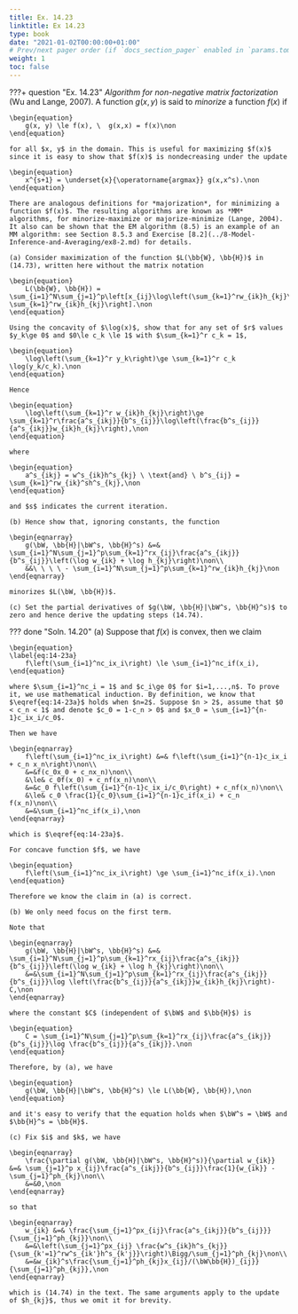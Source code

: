 ```yaml
---
title: Ex. 14.23
linktitle: Ex 14.23
type: book
date: "2021-01-02T00:00:00+01:00"
# Prev/next pager order (if `docs_section_pager` enabled in `params.toml`)
weight: 1
toc: false
---
```


???+ question "Ex. 14.23"
	*Algorithm for non-negative matrix factorization* (Wu and Lange, 2007). A function $g(x, y)$ is said to *minorize* a function $f(x)$ if 

	\begin{equation}
		g(x, y) \le f(x), \  g(x,x) = f(x)\non
	\end{equation}
	
    for all $x, y$ in the domain. This is useful for maximizing $f(x)$ since it is easy to show that $f(x)$ is nondecreasing under the update 
	
    \begin{equation}
		x^{s+1} = \underset{x}{\operatorname{argmax}} g(x,x^s).\non
	\end{equation}
	
    There are analogous definitions for *majorization*, for minimizing a function $f(x)$. The resulting algorithms are known as *MM* algorithms, for minorize-maximize or majorize-minimize (Lange, 2004). It also can be shown that the EM algorithm (8.5) is an example of an MM algorithm: see Section 8.5.3 and Exercise [8.2](../8-Model-Inference-and-Averaging/ex8-2.md) for details.

	(a) Consider maximization of the function $L(\bb{W}, \bb{H})$ in (14.73), written here without the matrix notation

    \begin{equation}
        L(\bb{W}, \bb{H}) = \sum_{i=1}^N\sum_{j=1}^p\left[x_{ij}\log\left(\sum_{k=1}^rw_{ik}h_{kj}\right)-\sum_{k=1}^rw_{ik}h_{kj}\right].\non
    \end{equation}
    
    Using the concavity of $\log(x)$, show that for any set of $r$ values $y_k\ge 0$ and $0\le c_k \le 1$ with $\sum_{k=1}^r c_k = 1$,
    
    \begin{equation}
        \log\left(\sum_{k=1}^r y_k\right)\ge \sum_{k=1}^r c_k \log(y_k/c_k).\non
    \end{equation}
    
    Hence 
    
    \begin{equation}
        \log\left(\sum_{k=1}^r w_{ik}h_{kj}\right)\ge \sum_{k=1}^r\frac{a^s_{ikj}}{b^s_{ij}}\log\left(\frac{b^s_{ij}}{a^s_{ikj}}w_{ik}h_{kj}\right),\non
    \end{equation}
    
    where 
    
    \begin{equation}
        a^s_{ikj} = w^s_{ik}h^s_{kj} \ \text{and} \ b^s_{ij} = \sum_{k=1}^rw_{ik}^sh^s_{kj},\non
    \end{equation}
    
    and $s$ indicates the current iteration.
		
    (b) Hence show that, ignoring constants, the function
	
    \begin{eqnarray}
        g(\bW, \bb{H}|\bW^s, \bb{H}^s) &=& \sum_{i=1}^N\sum_{j=1}^p\sum_{k=1}^rx_{ij}\frac{a^s_{ikj}}{b^s_{ij}}\left(\log w_{ik} + \log h_{kj}\right)\non\\
        &&\ \ \ \ - \sum_{i=1}^N\sum_{j=1}^p\sum_{k=1}^rw_{ik}h_{kj}\non
    \end{eqnarray}
    
    minorizes $L(\bW, \bb{H})$.
    
    (c) Set the partial derivatives of $g(\bW, \bb{H}|\bW^s, \bb{H}^s)$ to zero and hence derive the updating steps (14.74).

??? done "Soln. 14.20"
	(a) Suppose that $f(x)$ is convex, then we claim 
	
    \begin{equation}
	\label{eq:14-23a}
		f\left(\sum_{i=1}^nc_ix_i\right) \le \sum_{i=1}^nc_if(x_i),
	\end{equation}
	
    where $\sum_{i=1}^nc_i = 1$ and $c_i\ge 0$ for $i=1,...,n$. To prove it, we use mathematical induction. By definition, we know that $\eqref{eq:14-23a}$ holds when $n=2$. Suppose $n > 2$, assume that $0 < c_n < 1$ and denote $c_0 = 1-c_n > 0$ and $x_0 = \sum_{i=1}^{n-1}c_ix_i/c_0$.
	
	Then we have 
	
    \begin{eqnarray}
		f\left(\sum_{i=1}^nc_ix_i\right) &=& f\left(\sum_{i=1}^{n-1}c_ix_i + c_n x_n\right)\non\\
		&=&f(c_0x_0 + c_nx_n)\non\\
		&\le& c_0f(x_0) + c_nf(x_n)\non\\
		&=&c_0 f\left(\sum_{i=1}^{n-1}c_ix_i/c_0\right) + c_nf(x_n)\non\\
		&\le& c_0 \frac{1}{c_0}\sum_{i=1}^{n-1}c_if(x_i) + c_n f(x_n)\non\\
		&=&\sum_{i=1}^nc_if(x_i),\non
	\end{eqnarray}
	
    which is $\eqref{eq:14-23a}$.

	For concave function $f$, we have 
	
    \begin{equation}
		f\left(\sum_{i=1}^nc_ix_i\right) \ge \sum_{i=1}^nc_if(x_i).\non
	\end{equation}
	
    Therefore we know the claim in (a) is correct.

	(b) We only need focus on the first term. 
	
	Note that
	
    \begin{eqnarray}
		g(\bW, \bb{H}|\bW^s, \bb{H}^s) &=& \sum_{i=1}^N\sum_{j=1}^p\sum_{k=1}^rx_{ij}\frac{a^s_{ikj}}{b^s_{ij}}\left(\log w_{ik} + \log h_{kj}\right)\non\\
		&=&\sum_{i=1}^N\sum_{j=1}^p\sum_{k=1}^rx_{ij}\frac{a^s_{ikj}}{b^s_{ij}}\log \left(\frac{b^s_{ij}}{a^s_{ikj}}w_{ik}h_{kj}\right)- C,\non
	\end{eqnarray}
	
    where the constant $C$ (independent of $\bW$ and $\bb{H}$) is 
	
    \begin{equation}
		C = \sum_{i=1}^N\sum_{j=1}^p\sum_{k=1}^rx_{ij}\frac{a^s_{ikj}}{b^s_{ij}}\log \frac{b^s_{ij}}{a^s_{ikj}}.\non
	\end{equation}

	Therefore, by (a), we have 
	
    \begin{equation}
		g(\bW, \bb{H}|\bW^s, \bb{H}^s) \le L(\bb{W}, \bb{H}),\non
	\end{equation}
	
    and it's easy to verify that the equation holds when $\bW^s = \bW$ and $\bb{H}^s = \bb{H}$.
	
	(c) Fix $i$ and $k$, we have 
	
    \begin{eqnarray}
		\frac{\partial g(\bW, \bb{H}|\bW^s, \bb{H}^s)}{\partial w_{ik}} &=& \sum_{j=1}^p x_{ij}\frac{a^s_{ikj}}{b^s_{ij}}\frac{1}{w_{ik}} - \sum_{j=1}^ph_{kj}\non\\
		&=&0,\non 
	\end{eqnarray}
	
    so that 
	
    \begin{eqnarray}
		w_{ik} &=& \frac{\sum_{j=1}^px_{ij}\frac{a^s_{ikj}}{b^s_{ij}}}{\sum_{j=1}^ph_{kj}}\non\\
		&=&\left(\sum_{j=1}^px_{ij} \frac{w^s_{ik}h^s_{kj}}{\sum_{k'=1}^rw^s_{ik'}h^s_{k'j}}\right)\Bigg/\sum_{j=1}^ph_{kj}\non\\
		&=&w_{ik}^s\frac{\sum_{j=1}^ph_{kj}x_{ij}/(\bW\bb{H})_{ij}}{\sum_{j=1}^ph_{kj}},\non
	\end{eqnarray}
	
    which is (14.74) in the text. The same arguments apply to the update of $h_{kj}$, thus we omit it for brevity.